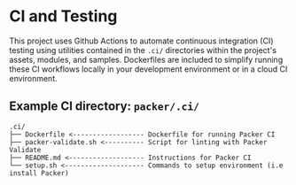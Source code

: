 # CI and Testing

This project uses Github Actions to automate continuous integration (CI) testing using utilities contained in the `.ci/` directories within the project's assets, modules, and samples. Dockerfiles are included to simplify running these CI workflows locally in your development environment or in a cloud CI environment. 

## Example CI directory: `packer/.ci/`

```shell
.ci/
├── Dockerfile <------------------ Dockerfile for running Packer CI
├── packer-validate.sh <---------- Script for linting with Packer Validate
├── README.md <------------------- Instructions for Packer CI
└── setup.sh <-------------------- Commands to setup environment (i.e install Packer)
```

